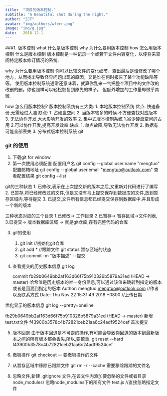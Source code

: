 ```yaml
---
title:  "项目的版本控制."
subtitle: "A Beautiful shot during the night."
author: "ZJT"
avatar: "img/authors/wferr.png"
image: "img/g.jpg"
date:   2018-12-1
---
```


###1. 版本控制
what 什么是版本控制
    why 为什么要用版本控制
    how 怎么用版本控制
什么是版本控制
 版本控制是一种记录一个或若干文件内容变化，以便将来查阅特定版本修订情况的系统.

why 为什么要用版本控制
你可以比较文件的变化细节，查出最后是谁修改了哪个地方，从而找出导致怪异问题出现的原因，又是谁在何时报告了某个功能缺陷等等。
使用版本控制系统通常还意味着，就算你乱来一气把整个项目中的文件改的改删的删，你也照样可以轻松恢复到原先的样子。 但额外增加的工作量却微乎其微.


 how 怎么用版本控制?
     版本控制系统有三大类:
        1. 本地版本控制系统
            优点: 快速备份,无需经过大脑
            缺点: 
                1. 占硬盘空间
                2. 当版本较多的时候.不方便查找对应版本
                3. 无法协作开发,大大影响开发的效率
        2. 集中式版本控制系统
            1.减少硬盘空间的占用
            2.可以协作开发,提高开发效率
            缺点:
                1. 单点故障,导致无法协作开发
                2. 数据有可能全部丢失
        3. 分布式版本控制系统
            git



### git 的使用
1. 下载git for window 
2. 第一次使用必须配置
     配置用户名 git config --global user.name "mengtuo"
     配置邮箱地址 git config --global user.email "mengtuo@outlook.com"
     查看配置结果
     git config --list

git的三种状态
    1. 已修改,表示在上次提交新的版本之后,又重新对代码进行了编写
    2. 已暂存,将已经修改过的文件,但是又没有马上提交保存到数据库的文件,放到暂存区域内,等待提交
    3. 已提交,文件所有信息都已经提交保存到数据库中.并且形成一个新的版本

三种状态对应的三个目录
    1.已修改->  工作目录
    2.已暂存->  暂存区域->文件列表,
    3.已提交->  版本数据库区域 -> 就是git仓库,存有完整代码的仓库


3. git的使用
    1. git init //初始化git仓库
    2. git add *  //跟踪文件
        git status 暂存区域的状态
    3. git commit -m "版本描述"  --提交

4. 查看提交的历史版本信息
 git log
    <!-- HEAD是指针,表示提交的时候是在主分支进行提交的 -->
    commit fb29b0649bb2af163d66f75b910326b5879a31ed (HEAD -> master) 哈希值是历史版本的唯一身份信息,可以通过该值来跳转到指定的版本或者是回溯到指定的版本
    Author: mengtuo <mengtuo@outlook.com> //作者以及联系方式
    Date:   Thu Nov 22 15:31:49 2018 +0800 //上传日期

优化显示的版本信息
git log --pretty=oneline

fb29b0649bb2af163d66f75b910326b5879a31ed (HEAD -> master) 新增test.txt文件
f43900b3578c4b72821ceb21aa6c24adf9524cef 首次提交

5. 版本回退
由于版本回退是不可逆的操作,有可能会导致你回退的版本到最新版本之间的所有版本都会丢失,所以,要慎重.
git reset --hard f43900b3578c4b72821ceb21aa6c24adf9524cef
    
6. 撤销操作
git checkout -- 要撤销操作的文件

7. 从暂存区域中移除已跟踪文件
git rm -r --cache 需要移除跟踪的文件名

8. 忽略文件,新建 .gitignore 文件,在该文件内添加要忽略的文件或者目录
    node_modules/  忽略node_modules下的所有文件
    test.js //直接忽略指定文件